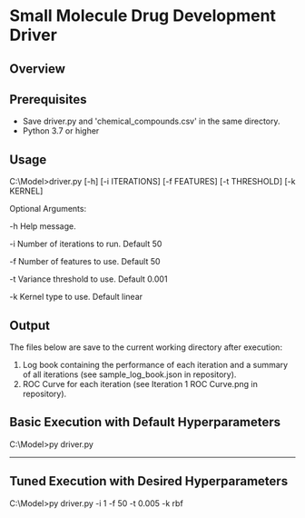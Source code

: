 # Small Molecule Drug Development Driver

## Overview


## Prerequisites
- Save driver.py and 'chemical_compounds.csv' in the same directory.
- Python 3.7 or higher

## Usage
C:\Model>driver.py [-h] [-i ITERATIONS] [-f FEATURES] [-t THRESHOLD] [-k KERNEL]

Optional Arguments:

-h Help message.

-i Number of iterations to run. Default 50

-f Number of features to use. Default 50

-t Variance threshold to use. Default 0.001

-k Kernel type to use. Default linear


## Output
The files below are save to the current working directory after execution:
1) Log book containing the performance of each iteration and a summary of all iterations (see sample_log_book.json in repository).
2) ROC Curve for each iteration (see Iteration 1 ROC Curve.png in repository).

## Basic Execution with Default Hyperparameters

C:\Model>py driver.py

--------------------------------------------------------------------

## Tuned Execution with Desired Hyperparameters

C:\Model>py driver.py -i 1 -f 50 -t 0.005 -k rbf

